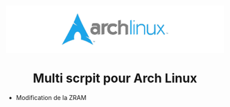 <img src="./logo.png" />

<h1 align="center">Multi scrpit pour Arch Linux</h1>

- Modification de la ZRAM
